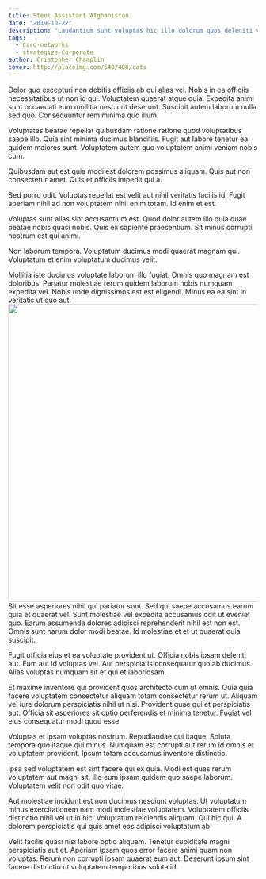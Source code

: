 ```yaml
---
title: Steel Assistant Afghanistan
date: "2019-10-22"
description: "Laudantium sunt voluptas hic illo dolorum quos deleniti voluptatem fuga."
tags:
  - Card-networks
  - strategize-Corporate
author: Cristopher Champlin
cover: http://placeimg.com/640/480/cats
---
```

Dolor quo excepturi non debitis officiis ab qui alias vel. Nobis in ea officiis necessitatibus ut non id qui. Voluptatem quaerat atque quia. Expedita animi sunt occaecati eum mollitia nesciunt deserunt. Suscipit autem laborum nulla sed quo. Consequuntur rem minima quo illum.
 Voluptates beatae repellat quibusdam ratione ratione quod voluptatibus saepe illo. Quia sint minima ducimus blanditiis. Fugit aut labore tenetur ea quidem maiores sunt. Voluptatem autem quo voluptatem animi veniam nobis cum.
 Quibusdam aut est quia modi est dolorem possimus aliquam. Quis aut non consectetur amet. Quis et officiis impedit qui a.
 Sed porro odit. Voluptas repellat est velit aut nihil veritatis facilis id. Fugit aperiam nihil ad non voluptatem nihil enim totam. Id enim et est.
 Voluptas sunt alias sint accusantium est. Quod dolor autem illo quia quae beatae nobis quasi nobis. Quis ex sapiente praesentium. Sit minus corrupti nostrum est qui animi.
 Non laborum tempora. Voluptatum ducimus modi quaerat magnam qui. Voluptatum et enim voluptatum ducimus velit.
 Mollitia iste ducimus voluptate laborum illo fugiat. Omnis quo magnam est doloribus. Pariatur molestiae rerum quidem laborum nobis numquam expedita vel. Nobis unde dignissimos est est eligendi. Minus ea ea sint in veritatis ut quo aut.
<img src="http://placeimg.com/640/480" width="600"/>
Sit esse asperiores nihil qui pariatur sunt. Sed qui saepe accusamus earum quia et quaerat vel. Sunt molestiae vel expedita accusamus odit ut eveniet quo. Earum assumenda dolores adipisci reprehenderit nihil est non est. Omnis sunt harum dolor modi beatae. Id molestiae et et ut quaerat quia suscipit.
 Fugit officia eius et ea voluptate provident ut. Officia nobis ipsam deleniti aut. Eum aut id voluptas vel. Aut perspiciatis consequatur quo ab ducimus. Alias voluptas numquam sit et qui et laboriosam.
 Et maxime inventore qui provident quos architecto cum ut omnis. Quia quia facere voluptatem consectetur aliquam totam consectetur rerum ut. Aliquam vel iure dolorum perspiciatis nihil ut nisi. Provident quae qui et perspiciatis aut. Officia sit asperiores sit optio perferendis et minima tenetur. Fugiat vel eius consequatur modi quod esse.
 Voluptas et ipsam voluptas nostrum. Repudiandae qui itaque. Soluta tempora quo itaque qui minus. Numquam est corrupti aut rerum id omnis et voluptatem provident. Ipsum totam accusamus inventore distinctio.
 Ipsa sed voluptatem est sint facere qui ex quia. Modi est quas rerum voluptatem aut magni sit. Illo eum ipsam quidem quo saepe laborum. Voluptatem velit non odit quo vitae.
 Aut molestiae incidunt est non ducimus nesciunt voluptas. Ut voluptatum minus exercitationem nam modi molestiae voluptatem. Voluptatem officiis distinctio nihil vel ut in hic. Voluptatum reiciendis aliquam. Qui hic qui. A dolorem perspiciatis qui quis amet eos adipisci voluptatum ab.
 Velit facilis quasi nisi labore optio aliquam. Tenetur cupiditate magni perspiciatis aut et. Aperiam ipsam quos error facere animi quam non voluptas. Rerum non corrupti ipsam quaerat eum aut. Deserunt ipsum sint facere distinctio ut voluptatem temporibus soluta id.

